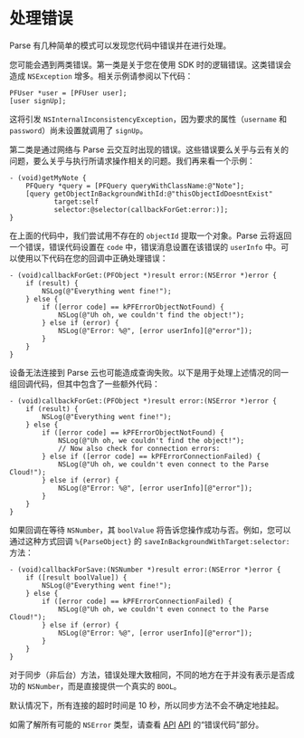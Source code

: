 # 处理错误

Parse 有几种简单的模式可以发现您代码中错误并在进行处理。

您可能会遇到两类错误。第一类是关于您在使用 SDK 时的逻辑错误。这类错误会造成 `NSException` 增多。相关示例请参阅以下代码：

```objc
PFUser *user = [PFUser user];
[user signUp];
```

这将引发 `NSInternalInconsistencyException`，因为要求的属性（`username` 和 `password`）尚未设置就调用了 `signUp`。

第二类是通过网络与 Parse 云交互时出现的错误。这些错误要么关乎与云有关的问题，要么关乎与执行所请求操作相关的问题。我们再来看一个示例：

```objc
- (void)getMyNote {
    PFQuery *query = [PFQuery queryWithClassName:@"Note"];
    [query getObjectInBackgroundWithId:@"thisObjectIdDoesntExist"
           target:self 
           selector:@selector(callbackForGet:error:)];
}
```

在上面的代码中，我们尝试用不存在的 `objectId` 提取一个对象。Parse 云将返回一个错误，错误代码设置在 `code` 中，错误消息设置在该错误的 `userInfo` 中。可以使用以下代码在您的回调中正确处理错误：

```objc
- (void)callbackForGet:(PFObject *)result error:(NSError *)error {
    if (result) {
        NSLog(@"Everything went fine!");
    } else {
        if ([error code] == kPFErrorObjectNotFound) {
            NSLog(@"Uh oh, we couldn't find the object!");
        } else if (error) {
            NSLog(@"Error: %@", [error userInfo][@"error"]);
        }
    }
}
```

设备无法连接到 Parse 云也可能造成查询失败。以下是用于处理上述情况的同一组回调代码，但其中包含了一些额外代码：

```objc
- (void)callbackForGet:(PFObject *)result error:(NSError *)error {
    if (result) {
        NSLog(@"Everything went fine!");
    } else {
        if ([error code] == kPFErrorObjectNotFound) {
            NSLog(@"Uh oh, we couldn't find the object!");
            // Now also check for connection errors:
        } else if ([error code] == kPFErrorConnectionFailed) {
            NSLog(@"Uh oh, we couldn't even connect to the Parse Cloud!");
        } else if (error) {
            NSLog(@"Error: %@", [error userInfo][@"error"]);
        }
    }
}
```

如果回调在等待 `NSNumber`，其 `boolValue` 将告诉您操作成功与否。例如，您可以通过这种方式回调 `%{ParseObject}` 的 `saveInBackgroundWithTarget:selector:` 方法：

```objc
- (void)callbackForSave:(NSNumber *)result error:(NSError *)error {
    if ([result boolValue]) {
        NSLog(@"Everything went fine!");
    } else {
        if ([error code] == kPFErrorConnectionFailed) {
            NSLog(@"Uh oh, we couldn't even connect to the Parse Cloud!");
        } else if (error) {
            NSLog(@"Error: %@", [error userInfo][@"error"]);
        }
    }
}
```

对于同步（非后台）方法，错误处理大致相同，不同的地方在于并没有表示是否成功的 `NSNumber`，而是直接提供一个真实的 `BOOL`。

默认情况下，所有连接的超时时间是 10 秒，所以同步方法不会不确定地挂起。

如需了解所有可能的 `NSError` 类型，请查看 [API](/docs/ios) [API](/docs/osx) 的&ldquo;错误代码&rdquo;部分。
